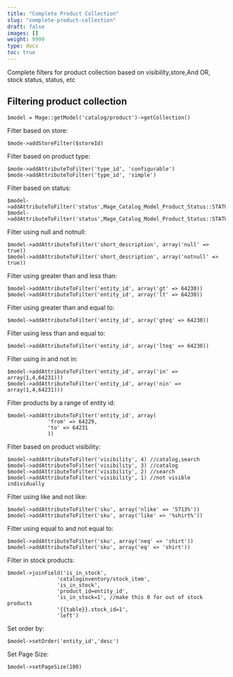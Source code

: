 ```yaml
---
title: "Complete Product Collection"
slug: "complete-product-collection"
draft: false
images: []
weight: 9999
type: docs
toc: true
---
```


Complete filters for product collection based on visibility,store,And OR, stock status, status, etc

## Filtering product collection
    $model = Mage::getModel('catalog/product')->getCollection()

Filter based on store:

    $mode->addStoreFilter($storeId)

Filter based on product type:

    $mode->addAttributeToFilter('type_id', 'configurable')
    $mode->addAttributeToFilter('type_id', 'simple')

Filter based on status:

    $model->addAttributeToFilter('status',Mage_Catalog_Model_Product_Status::STATUS_DISABLED)
    $model->addAttributeToFilter('status',Mage_Catalog_Model_Product_Status::STATUS_ENABLED)

Filter using null and notnull:

    $model->addAttributeToFilter('short_description', array('null' => true))
    $model->addAttributeToFilter('short_description', array('notnull' => true))
Filter using greater than and less than:

    $model->addAttributeToFilter('entity_id', array('gt' => 64230))
    $model->addAttributeToFilter('entity_id', array('lt' => 64230))

Filter using greater than and equal to:

    $model->addAttributeToFilter('entity_id', array('gteq' => 64230))
Filter using less than and equal to:

    $model->addAttributeToFilter('entity_id', array('lteq' => 64230))
Filter using in and not in:

    $model->addAttributeToFilter('entity_id', array('in' => array(1,4,64231)))
    $model->addAttributeToFilter('entity_id', array('nin' => array(1,4,64231)))
Filter products by a range of entity id:

    $model->addAttributeToFilter('entity_id', array(
                 'from' => 64229,
                 'to' => 64231
                 ))
Filter based on product visibility:

    $model->addAttributeToFilter('visibility', 4) //catalog,search
    $model->addAttributeToFilter('visibility', 3) //catalog
    $model->addAttributeToFilter('visibility', 2) //search
    $model->addAttributeToFilter('visibility', 1) //not visible individually
Filter using like and not like:

    $model->addAttributeToFilter('sku', array('nlike' => '5713%'))
    $model->addAttributeToFilter('sku', array('like' => '%shirt%'))
Filter using equal to and not equal to:

    $model->addAttributeToFilter('sku', array('neq' => 'shirt'))
    $model->addAttributeToFilter('sku', array('eq' => 'shirt'))
Filter in stock products:

    $model->joinField('is_in_stock',
                    'cataloginventory/stock_item',
                    'is_in_stock',
                    'product_id=entity_id',
                    'is_in_stock=1', //make this 0 for out of stock products
                    '{{table}}.stock_id=1',
                    'left')
Set order by:

    $model->setOrder('entity_id','desc')
Set Page Size:

    $model->setPageSize(100)

